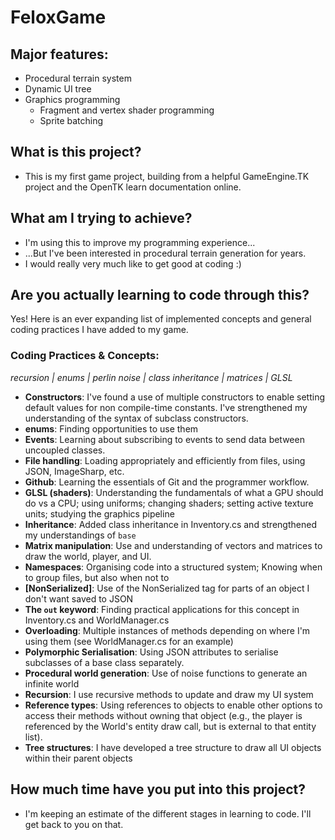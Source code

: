 # FeloxGame

## Major features:
- Procedural terrain system
- Dynamic UI tree
- Graphics programming
	- Fragment and vertex shader programming
	- Sprite batching

## What is this project?
- This is my first game project, building from a helpful GameEngine.TK project and the OpenTK learn documentation online.

## What am I trying to achieve?
- I'm using this to improve my programming experience...
- ...But I've been interested in procedural terrain generation for years.
- I would really very much like to get good at coding :)

## Are you actually learning to code through this?
Yes! Here is an ever expanding list of implemented concepts and general coding practices I have added to my game.

### __Coding Practices & Concepts__:
*recursion | enums | perlin noise | class inheritance | matrices | GLSL*
- **Constructors**: I've found a use of multiple constructors to enable setting default values for non compile-time constants. I've strengthened my understanding of the syntax of subclass constructors.
- **enums**: Finding opportunities to use them
- **Events**: Learning about subscribing to events to send data between uncoupled classes.
- **File handling**: Loading appropriately and efficiently from files, using JSON, ImageSharp, etc.
- **Github**: Learning the essentials of Git and the programmer workflow.
- **GLSL (shaders)**: Understanding the fundamentals of what a GPU should do vs a CPU; using uniforms; changing shaders; setting active texture units; studying the graphics pipeline
- **Inheritance**: Added class inheritance in Inventory.cs and strengthened my understandings of `base`
- **Matrix manipulation**: Use and understanding of vectors and matrices to draw the world, player, and UI.
- **Namespaces**: Organising code into a structured system; Knowing when to group files, but also when not to
- **[NonSerialized]**: Use of the NonSerialized tag for parts of an object I don't want saved to JSON 
- **The `out` keyword**: Finding practical applications for this concept in Inventory.cs and WorldManager.cs
- **Overloading**: Multiple instances of methods depending on where I'm using them (see WorldManager.cs for an example)
- **Polymorphic Serialisation**: Using JSON attributes to serialise subclasses of a base class separately.
- **Procedural world generation**: Use of noise functions to generate an infinite world
- **Recursion**: I use recursive methods to update and draw my UI system
- **Reference types**: Using references to objects to enable other options to access their methods without owning that object (e.g., the player is referenced by the World's entity draw call, but is external to that entity list).
- **Tree structures**: I have developed a tree structure to draw all UI objects within their parent objects

## How much time have you put into this project?
- I'm keeping an estimate of the different stages in learning to code. I'll get back to you on that.